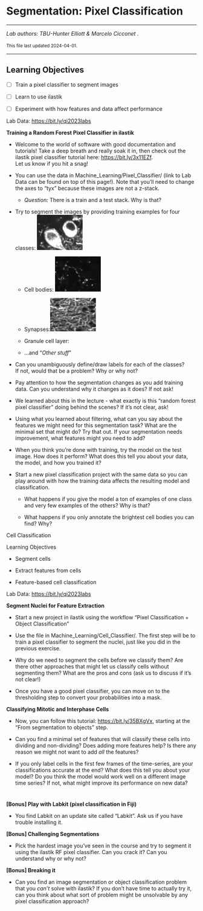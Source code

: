 # Segmentation: Pixel Classification 

---

*Lab authors: TBU-Hunter Elliott & Marcelo Cicconet* . 

<small>This file last updated 2024-04-01.</small>

---

## Learning Objectives

- [ ] Train a pixel classifier to segment images

- [ ] Learn to use ilastik

- [ ] Experiment with how features and data affect performance

Lab Data: [<u>https://bit.ly/qi2023labs</u>](https://bit.ly/qi2023labs)

**Training a Random Forest Pixel Classifier in ilastik**

- Welcome to the world of software with good documentation and
  tutorials! Take a deep breath and really soak it in, then check out
  the ilastik pixel classifier tutorial here:
  [<u>https://bit.ly/3x11EZf</u>](https://bit.ly/3x11EZf).  
  Let us know if you hit a snag!

- You can use the data in Machine_Learning/Pixel_Classifier/ (link to
  Lab Data can be found on top of this page!). Note that you’ll need to
  change the axes to “tyx” because these images are not a z-stack.

  - *Question:* There is a train and a test stack. Why is that?

- Try to segment the images by providing training examples for four
  classes:
  <img src="images/lab04/image1.png" style="width:1.26042in;height:0.97312in" />

  - Cell bodies:
    <img src="images/lab04/image2.png" style="width:1.26042in;height:0.96875in" />

  - Synapses:<img src="images/lab04/image3.png" style="width:1.26042in;height:0.91261in" />

  - Granule cell layer:

  - ...and “*Other stuff*”

- Can you unambiguously define/draw labels for each of the classes?  
  If not, would that be a problem? Why or why not?

- Pay attention to how the segmentation changes as you add training
  data. Can you understand why it changes as it does? If not ask!

- We learned about this in the lecture - what exactly is this “random
  forest pixel classifier” doing behind the scenes? If it’s not clear,
  ask!

- Using what you learned about filtering, what can you say about the
  features we might need for this segmentation task? What are the
  minimal set that might do? Try that out. If your segmentation needs
  improvement, what features might you need to add?

- When you think you’re done with training, try the model on the test
  image. How does it perform? What does this tell you about your data,
  the model, and how you trained it?

- Start a new pixel classification project with the same data so you can
  play around with how the training data affects the resulting model and
  classification.

  - What happens if you give the model a ton of examples of one class
    and very few examples of the others? Why is that?

  - What happens if you only annotate the brightest cell bodies you can
    find? Why?

Cell Classification

Learning Objectives

- Segment cells

- Extract features from cells

- Feature-based cell classification

Lab Data: [<u>https://bit.ly/qi2023labs</u>](https://bit.ly/qi2023labs)

**Segment Nuclei for Feature Extraction**

- Start a new project in ilastik using the workflow “Pixel
  Classification + Object Classification”

- Use the file in Machine_Learning/Cell_Classifier/. The first step will
  be to train a pixel classifier to segment the nuclei, just like you
  did in the previous exercise.

- Why do we need to segment the cells before we classify them? Are there
  other approaches that might let us classify cells without segmenting
  them? What are the pros and cons (ask us to discuss if it’s not
  clear!)

- Once you have a good pixel classifier, you can move on to the
  thresholding step to convert your probabilities into a mask.

**Classifying Mitotic and Interphase Cells**

- Now, you can follow this tutorial:
  [<u>https://bit.ly/35BXgVx</u>](https://bit.ly/35BXgVx), starting at
  the “From segmentation to objects” step.

- Can you find a minimal set of features that will classify these cells
  into dividing and non-dividing? Does adding more features help? Is
  there any reason we might not want to add *all* the features?

- If you only label cells in the first few frames of the time-series,
  are your classifications accurate at the end? What does this tell you
  about your model? Do you think the model would work well on a
  different image time series? If not, what might improve its
  performance on new data?

# 

**\[Bonus\] Play with Labkit (pixel classification in Fiji)**

- You find Labkit on an update site called “Labkit”. Ask us if you have
  trouble installing it.

**\[Bonus\] Challenging Segmentations**

- Pick the hardest image you’ve seen in the course and try to segment it
  using the ilastik RF pixel classifier. Can you crack it? Can you
  understand why or why not?

**\[Bonus\] Breaking it**

- Can you find an image segmentation or object classification problem
  that you *can’t* solve with ilastik? If you don’t have time to
  actually try it, can you think about what sort of problem might be
  unsolvable by any pixel classification approach?

